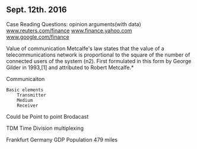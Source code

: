 Sept. 12th. 2016
---

Case Reading
	Questions:
		opinion
		arguments(with data)
			www.reuters.com/finance
			www.finance.yahoo.com
			www.google.com/finance

Value of communication
	Metcalfe's law states that the value of a telecommunications network is proportional to the square of the number of connected users of the system (n2). First formulated in this form by George Gilder in 1993,[1] and attributed to Robert Metcalfe.*

Communicaiton

	Basic elements
		Transmitter
		Medium
		Receiver

Could be 
	Point to point
	Brodacast

TDM
	Time Division multiplexing

Frankfurt Germany
	GDP
	Population
	479 miles
